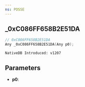 ```yaml
---
ns: POSSE
---
```

## _0xC086FF658B2E51DA

```c
// 0xC086FF658B2E51DA
Any _0xC086FF658B2E51DA(Any p0);
```

```
NativeDB Introduced: v1207
```

## Parameters
* **p0**:
